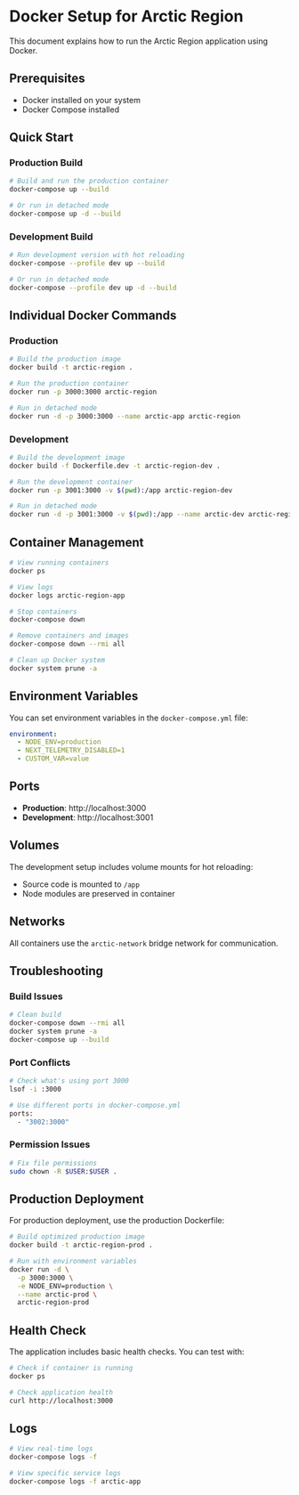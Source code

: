 # Docker Setup for Arctic Region

This document explains how to run the Arctic Region application using Docker.

## Prerequisites

- Docker installed on your system
- Docker Compose installed

## Quick Start

### Production Build

```bash
# Build and run the production container
docker-compose up --build

# Or run in detached mode
docker-compose up -d --build
```

### Development Build

```bash
# Run development version with hot reloading
docker-compose --profile dev up --build

# Or run in detached mode
docker-compose --profile dev up -d --build
```

## Individual Docker Commands

### Production

```bash
# Build the production image
docker build -t arctic-region .

# Run the production container
docker run -p 3000:3000 arctic-region

# Run in detached mode
docker run -d -p 3000:3000 --name arctic-app arctic-region
```

### Development

```bash
# Build the development image
docker build -f Dockerfile.dev -t arctic-region-dev .

# Run the development container
docker run -p 3001:3000 -v $(pwd):/app arctic-region-dev

# Run in detached mode
docker run -d -p 3001:3000 -v $(pwd):/app --name arctic-dev arctic-region-dev
```

## Container Management

```bash
# View running containers
docker ps

# View logs
docker logs arctic-region-app

# Stop containers
docker-compose down

# Remove containers and images
docker-compose down --rmi all

# Clean up Docker system
docker system prune -a
```

## Environment Variables

You can set environment variables in the `docker-compose.yml` file:

```yaml
environment:
  - NODE_ENV=production
  - NEXT_TELEMETRY_DISABLED=1
  - CUSTOM_VAR=value
```

## Ports

- **Production**: http://localhost:3000
- **Development**: http://localhost:3001

## Volumes

The development setup includes volume mounts for hot reloading:
- Source code is mounted to `/app`
- Node modules are preserved in container

## Networks

All containers use the `arctic-network` bridge network for communication.

## Troubleshooting

### Build Issues
```bash
# Clean build
docker-compose down --rmi all
docker system prune -a
docker-compose up --build
```

### Port Conflicts
```bash
# Check what's using port 3000
lsof -i :3000

# Use different ports in docker-compose.yml
ports:
  - "3002:3000"
```

### Permission Issues
```bash
# Fix file permissions
sudo chown -R $USER:$USER .
```

## Production Deployment

For production deployment, use the production Dockerfile:

```bash
# Build optimized production image
docker build -t arctic-region-prod .

# Run with environment variables
docker run -d \
  -p 3000:3000 \
  -e NODE_ENV=production \
  --name arctic-prod \
  arctic-region-prod
```

## Health Check

The application includes basic health checks. You can test with:

```bash
# Check if container is running
docker ps

# Check application health
curl http://localhost:3000
```

## Logs

```bash
# View real-time logs
docker-compose logs -f

# View specific service logs
docker-compose logs -f arctic-app
``` 